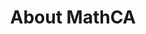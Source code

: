 ---
layout: default
lang: "en"
title: About MathCA
permalink: /about/
nav_order: 1
has_children: false
---